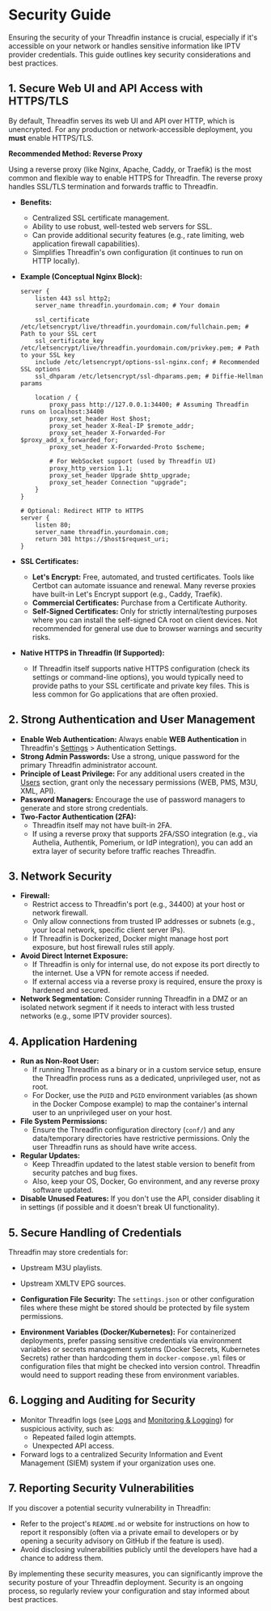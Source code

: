 # Security Guide

Ensuring the security of your Threadfin instance is crucial, especially if it's accessible on your network or handles sensitive information like IPTV provider credentials. This guide outlines key security considerations and best practices.

## 1. Secure Web UI and API Access with HTTPS/TLS

By default, Threadfin serves its web UI and API over HTTP, which is unencrypted. For any production or network-accessible deployment, you **must** enable HTTPS/TLS.

**Recommended Method: Reverse Proxy**

Using a reverse proxy (like Nginx, Apache, Caddy, or Traefik) is the most common and flexible way to enable HTTPS for Threadfin. The reverse proxy handles SSL/TLS termination and forwards traffic to Threadfin.

*   **Benefits:**
    *   Centralized SSL certificate management.
    *   Ability to use robust, well-tested web servers for SSL.
    *   Can provide additional security features (e.g., rate limiting, web application firewall capabilities).
    *   Simplifies Threadfin's own configuration (it continues to run on HTTP locally).

*   **Example (Conceptual Nginx Block):**
    ```nginx
    server {
        listen 443 ssl http2;
        server_name threadfin.yourdomain.com; # Your domain

        ssl_certificate /etc/letsencrypt/live/threadfin.yourdomain.com/fullchain.pem; # Path to your SSL cert
        ssl_certificate_key /etc/letsencrypt/live/threadfin.yourdomain.com/privkey.pem; # Path to your SSL key
        include /etc/letsencrypt/options-ssl-nginx.conf; # Recommended SSL options
        ssl_dhparam /etc/letsencrypt/ssl-dhparams.pem; # Diffie-Hellman params

        location / {
            proxy_pass http://127.0.0.1:34400; # Assuming Threadfin runs on localhost:34400
            proxy_set_header Host $host;
            proxy_set_header X-Real-IP $remote_addr;
            proxy_set_header X-Forwarded-For $proxy_add_x_forwarded_for;
            proxy_set_header X-Forwarded-Proto $scheme;

            # For WebSocket support (used by Threadfin UI)
            proxy_http_version 1.1;
            proxy_set_header Upgrade $http_upgrade;
            proxy_set_header Connection "upgrade";
        }
    }

    # Optional: Redirect HTTP to HTTPS
    server {
        listen 80;
        server_name threadfin.yourdomain.com;
        return 301 https://$host$request_uri;
    }
    ```

*   **SSL Certificates:**
    *   **Let's Encrypt:** Free, automated, and trusted certificates. Tools like Certbot can automate issuance and renewal. Many reverse proxies have built-in Let's Encrypt support (e.g., Caddy, Traefik).
    *   **Commercial Certificates:** Purchase from a Certificate Authority.
    *   **Self-Signed Certificates:** Only for strictly internal/testing purposes where you can install the self-signed CA root on client devices. Not recommended for general use due to browser warnings and security risks.

*   **Native HTTPS in Threadfin (If Supported):**
    *   If Threadfin itself supports native HTTPS configuration (check its settings or command-line options), you would typically need to provide paths to your SSL certificate and private key files. This is less common for Go applications that are often proxied.

## 2. Strong Authentication and User Management

*   **Enable Web Authentication:** Always enable **WEB Authentication** in Threadfin's [Settings](user-guide/settings.md) > Authentication Settings.
*   **Strong Admin Passwords:** Use a strong, unique password for the primary Threadfin administrator account.
*   **Principle of Least Privilege:** For any additional users created in the [Users](user-guide/users.md) section, grant only the necessary permissions (WEB, PMS, M3U, XML, API).
*   **Password Managers:** Encourage the use of password managers to generate and store strong credentials.
*   **Two-Factor Authentication (2FA):**
    *   Threadfin itself may not have built-in 2FA.
    *   If using a reverse proxy that supports 2FA/SSO integration (e.g., via Authelia, Authentik, Pomerium, or IdP integration), you can add an extra layer of security before traffic reaches Threadfin.

## 3. Network Security

*   **Firewall:**
    *   Restrict access to Threadfin's port (e.g., 34400) at your host or network firewall.
    *   Only allow connections from trusted IP addresses or subnets (e.g., your local network, specific client server IPs).
    *   If Threadfin is Dockerized, Docker might manage host port exposure, but host firewall rules still apply.
*   **Avoid Direct Internet Exposure:**
    *   If Threadfin is only for internal use, do not expose its port directly to the internet. Use a VPN for remote access if needed.
    *   If external access via a reverse proxy is required, ensure the proxy is hardened and secured.
*   **Network Segmentation:** Consider running Threadfin in a DMZ or an isolated network segment if it needs to interact with less trusted networks (e.g., some IPTV provider sources).

## 4. Application Hardening

*   **Run as Non-Root User:**
    *   If running Threadfin as a binary or in a custom service setup, ensure the Threadfin process runs as a dedicated, unprivileged user, not as root.
    *   For Docker, use the `PUID` and `PGID` environment variables (as shown in the Docker Compose example) to map the container's internal user to an unprivileged user on your host.
*   **File System Permissions:**
    *   Ensure the Threadfin configuration directory (`conf/`) and any data/temporary directories have restrictive permissions. Only the user Threadfin runs as should have write access.
*   **Regular Updates:**
    *   Keep Threadfin updated to the latest stable version to benefit from security patches and bug fixes.
    *   Also, keep your OS, Docker, Go environment, and any reverse proxy software updated.
*   **Disable Unused Features:** If you don't use the API, consider disabling it in settings (if possible and it doesn't break UI functionality).

## 5. Secure Handling of Credentials

Threadfin may store credentials for:
*   Upstream M3U playlists.
*   Upstream XMLTV EPG sources.

*   **Configuration File Security:** The `settings.json` or other configuration files where these might be stored should be protected by file system permissions.
*   **Environment Variables (Docker/Kubernetes):** For containerized deployments, prefer passing sensitive credentials via environment variables or secrets management systems (Docker Secrets, Kubernetes Secrets) rather than hardcoding them in `docker-compose.yml` files or configuration files that might be checked into version control. Threadfin would need to support reading these from environment variables.

## 6. Logging and Auditing for Security

*   Monitor Threadfin logs (see [Logs](user-guide/logs.md) and [Monitoring & Logging](monitoring-logging.md)) for suspicious activity, such as:
    *   Repeated failed login attempts.
    *   Unexpected API access.
*   Forward logs to a centralized Security Information and Event Management (SIEM) system if your organization uses one.

## 7. Reporting Security Vulnerabilities

If you discover a potential security vulnerability in Threadfin:
*   Refer to the project's `README.md` or website for instructions on how to report it responsibly (often via a private email to developers or by opening a security advisory on GitHub if the feature is used).
*   Avoid disclosing vulnerabilities publicly until the developers have had a chance to address them.

By implementing these security measures, you can significantly improve the security posture of your Threadfin deployment. Security is an ongoing process, so regularly review your configuration and stay informed about best practices.
